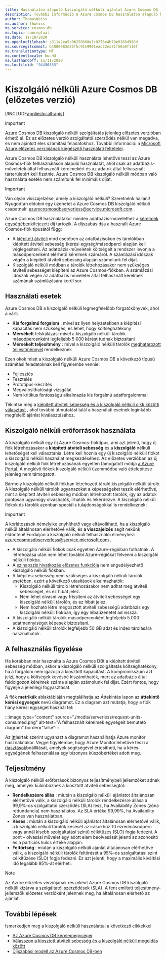 ```yaml
---
title: Használaton alapuló kiszolgáló nélküli ajánlat Azure Cosmos DB
description: További információ a Azure Cosmos DB használaton alapuló kiszolgáló nélküli ajánlatáról.
author: ThomasWeiss
ms.author: thweiss
ms.service: cosmos-db
ms.topic: conceptual
ms.date: 11/10/2020
ms.openlocfilehash: c811a2ea5c06250068e7c0276e4b79e9108d920d
ms.sourcegitcommit: b4880683d23f5c91e9901eac22ea31f50a0f116f
ms.translationtype: MT
ms.contentlocale: hu-HU
ms.lasthandoff: 11/11/2020
ms.locfileid: "94490355"
---
```

# <a name="azure-cosmos-db-serverless-preview"></a>Kiszolgáló nélküli Azure Cosmos DB (előzetes verzió)
[!INCLUDE[appliesto-all-apis](includes/appliesto-all-apis.md)]

> [!IMPORTANT]
> Azure Cosmos DB kiszolgáló nélküli szolgáltatás jelenleg előzetes verzióban érhető el. Ez az előzetes verzió szolgáltatói szerződés nélkül van megadva, és nem ajánlott éles számítási feladatokhoz. További információ: a [Microsoft Azure előzetes verziójának kiegészítő használati feltételei](https://azure.microsoft.com/support/legal/preview-supplemental-terms/).

Azure Cosmos DB kiszolgáló nélküli használata lehetővé teszi az Azure Cosmos-fiók felhasználáson alapuló használatát, ahol csak az adatbázis-műveletek által felhasznált kérelmekért és az adatok által felhasznált tárterületért kell fizetnie. Azure Cosmos DB kiszolgáló nélküli módban való használata esetén nem számítunk fel minimális díjat.

> [!IMPORTANT] 
> Van olyan visszajelzése, amely a kiszolgáló nélküli? Szeretnénk hallani! Nyugodtan eldobni egy üzenetet a Azure Cosmos DB kiszolgáló nélküli csapatnak: [azurecosmosdbserverless@service.microsoft.com](mailto:azurecosmosdbserverless@service.microsoft.com) .

Azure Cosmos DB használatakor minden adatbázis-művelethez a [kérelmek egységében](request-units.md)kifejezett díj tartozik. A díjszabás díja a használt Azure Cosmos-fiók típusától függ:

- A [kiépített átviteli](set-throughput.md) mód esetében az adatbázisokon és tárolókban kiépített átviteli sebesség (kérési egység/másodperc) alapján kell véglegesíteni. Az adatbázis-műveletek költségeit a rendszer levonja a másodpercenként elérhető kérelmek számáról. A számlázási időszak végén a kiépített átviteli sebesség alapján számolunk fel díjat.
- Kiszolgáló nélküli módban a tárolók létrehozásakor nem szükséges átviteli sebességet kiépíteni az Azure Cosmos-fiókban. A számlázási időszak végén az adatbázis műveletei által felhasznált kérelmek számának számlázására kerül sor.

## <a name="use-cases"></a>Használati esetek

Azure Cosmos DB a kiszolgáló nélküli legmegfelelőbb forgatókönyvek, ahol a várt:

- **Kis forgalmú forgalom** : mivel az ilyen helyzetekben a kiépítési kapacitás nem szükséges, és lehet, hogy költséghatékony
- **Mérsékelt** felskálázás: mivel a kiszolgáló nélküli tárolók másodpercenként legfeljebb 5 000 kérést tudnak biztosítani
- **Mérsékelt teljesítmény** : mivel a kiszolgáló nélküli tárolók [meghatározott teljesítménnyel](#performance) rendelkeznek

Ezen okok miatt a kiszolgáló nélküli Azure Cosmos DB a következő típusú számítási feladatoknak kell figyelembe vennie:

- Fejlesztés
- Tesztelés
- Prototípus-készítés
- Megvalósíthatósági vizsgálat
- Nem kritikus fontosságú alkalmazás kis forgalmú adatforgalommal

Tekintse meg a [kiépített átviteli sebesség és a kiszolgáló nélküli cikk közötti választást](throughput-serverless.md) , ahol további útmutatást talál a használati esetnek leginkább megfelelő ajánlat kiválasztásához.

## <a name="using-serverless-resources"></a>Kiszolgáló nélküli erőforrások használata

A kiszolgáló nélküli egy új Azure Cosmos-fióktípus, ami azt jelenti, hogy új fiók létrehozásakor a **kiépített átviteli sebesség** és a **kiszolgáló** nélküli lehetőséget kell választania. Létre kell hoznia egy új kiszolgáló nélküli fiókot a kiszolgáló nélküli használat megkezdéséhez. Az előzetes verzióban az új kiszolgáló nélküli fiók létrehozásának egyetlen támogatott módja [a Azure Portal](create-cosmosdb-resources-portal.md). A meglévő fiókok kiszolgáló nélküli üzemmódba való áttelepítése jelenleg nem támogatott.

Bármely kiszolgáló nélküli fiókban létrehozott tároló kiszolgáló nélküli tároló. A kiszolgáló nélküli tárolók ugyanazokat a képességeket teszik elérhetővé, mint a kiépített átviteli sebesség módban létrehozott tárolók, így az adatok pontosan ugyanúgy olvashatók, írhatók és lekérdezve. A kiszolgáló nélküli fiókok és tárolók azonban speciális tulajdonságokkal is rendelkeznek:

> [!IMPORTANT]
> A korlátozások némelyike enyhíthető vagy eltávolítható, ha a kiszolgáló nélkül általánosan elérhetővé válik, és **a visszajelzés** segít nekünk eldönteni! Forduljon a kiszolgáló nélküli felhasználói élményhez: [azurecosmosdbserverless@service.microsoft.com](mailto:azurecosmosdbserverless@service.microsoft.com) .

- A kiszolgáló nélküli fiókok csak egyetlen Azure-régióban futhatnak. A létrehozása után nem lehet további Azure-régiókat felvenni a kiszolgáló nélküli fiókba.
- A [szinapszis hivatkozás előzetes funkciója](synapse-link.md) nem engedélyezhető kiszolgáló nélküli fiókban.
- A kiépítési sebesség nem szükséges a kiszolgáló nélküli tárolók esetében, ezért a következő utasítások alkalmazhatók:
    - Kiszolgáló nélküli tároló létrehozásakor nem adhat meg átviteli sebességet, és ez hibát jelez.
    - Nem lehet olvasni vagy frissíteni az átviteli sebességet egy kiszolgáló nélküli tárolón, és ez hibát jelez.
    - Nem hozható létre megosztott átviteli sebességű adatbázis egy kiszolgáló nélküli fiókban, így egy hibaüzenetet ad vissza.
- A kiszolgáló nélküli tárolók másodpercenként legfeljebb 5 000 adatmennyiséget képesek biztosítani.
- A kiszolgáló nélküli tárolók legfeljebb 50 GB adat és index tárolására használhatók.

## <a name="monitoring-your-consumption"></a>A felhasználás figyelése

Ha korábban már használta a Azure Cosmos DBt a kiépített átviteli sebesség módban, akkor a kiszolgáló nélküli szolgáltatás költséghatékony, ha a forgalom nem igazolja a kiosztott kapacitást. A kompromisszum azt jelzi, hogy a költségek kevésbé kiszámíthatók, mert az adatbázis által feldolgozott kérelmek száma alapján számolunk fel díjat. Ezért fontos, hogy figyelje a jelenlegi fogyasztását.

A fiók **metrikák** ablaktábláján megtalálhatja az Áttekintés lapon az **áttekintő** **kérési egységek** nevű diagramot. Ez a diagram azt mutatja, hogy a fiók hány kérési egységet használ fel:

:::image type="content" source="./media/serverless/request-units-consumed.png" alt-text="A felhasznált kérelmek egységeit bemutató diagram" border="false":::

Az [itt](monitor-request-unit-usage.md)leírtak szerint ugyanazt a diagramot használhatja Azure monitor használatakor. Vegye figyelembe, hogy Azure Monitor lehetővé teszi a [riasztások](../azure-monitor/platform/alerts-metric-overview.md)beállítását, amelyek segítségével értesítheti, ha a kérés egységének felhasználása egy bizonyos küszöbértéket adott meg.

## <a name="performance"></a><a id="performance"></a>Teljesítmény

A kiszolgáló nélküli erőforrások bizonyos teljesítménybeli jellemzőket adnak meg, amelyek különböznek a kiosztott átviteli sebességtől:

- **Rendelkezésre állás** : miután a kiszolgáló nélküli ajánlatot általánosan elérhetővé válik, a kiszolgáló nélküli tárolók rendelkezésre állása a 99,9%-os szolgáltatói szerződés (SLA) lesz, ha Availability Zones (zóna redundancia) nem használatos. Az SLA értéke 99,99%, ha Availability Zones van használatban.
- **Késés** : miután a kiszolgáló nélküli ajánlatot általánosan elérhetővé válik, a kiszolgáló nélküli tárolók késését az írásokhoz 10 ezredmásodperc vagy annál kisebb szolgáltatási szintű célkitűzés (SLO) fogja fedezni. A pont – olvasási művelet egy adott elem beolvasását jelenti az azonosító és a partíciós kulcs értéke alapján.
- **Feltörtség** : miután a kiszolgáló nélküli ajánlat általánosan elérhetővé válik, a kiszolgáló nélküli tárolók feltörését a 95%-os szolgáltatási szint célkitűzése (SLO) fogja fedezni. Ez azt jelenti, hogy a maximális kiváltási idő legalább 95%-át elérheti.

> [!NOTE]
> Az Azure előzetes verziójának részeként Azure Cosmos DB kiszolgáló nélküli kizárva a szolgáltatói szerződések (SLA). A fent említett teljesítmény-jellemzők előzetes verzióként jelennek meg, ha általánosan elérhető az ajánlat.

## <a name="next-steps"></a>További lépések

Ismerkedjen meg a kiszolgáló nélküli használattal a következő cikkekkel:

- [Az Azure Cosmos DB kérelemegységei](request-units.md)
- [Válasszon a kiosztott átviteli sebesség és a kiszolgáló nélküli megoldás között](throughput-serverless.md)
- [Díjszabási modell az Azure Cosmos DB-ben](how-pricing-works.md)
